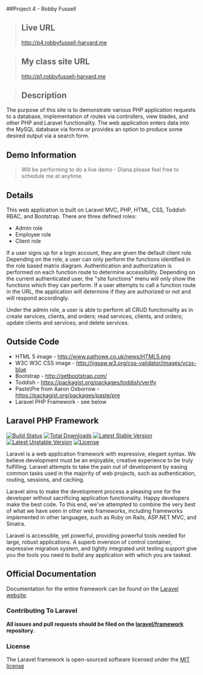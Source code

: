 ##Project 4 - Robby Fussell
>## Live URL
><http://p4.robbyfussell-harvard.me>

>## My class site URL
><http://p1.robbyfussell-harvard.me>

>## Description
The purpose of this site is to demonstrate various PHP application requests to a database, implementation of routes via controllers, view blades, and other PHP and Laravel functionality. The web application enters data into the MySQL database via forms or provides an option to produce some desired output via a search form.


## Demo Information
>    Will be performing to do a live demo - Diana please feel free to schedule me at anytime.

## Details
   This web application is built on Laravel MVC, PHP, HTML, CSS, Toddish RBAC, and Bootstrap.
   There are three defined roles:
- Admin role
- Employee role
- Client role

If a user signs up for a login account, they are given the default client role. Depending on the role, a user can only perform the functions identified in the role based matrix diagram. Authentication and authorization is performed on each function route to determine accessibility. Depending on the current authenticated user, the "site functions" menu will only show the functions which they can perform. If a user attempts to call a function route in the URL, the application will determine if they are authorized or not and will respond accordingly.

   Under the admin role, a user is able to perform all CRUD functionality as in create services, clients, and orders; read services, clients, and orders; update clients and services; and delete services.

## Outside Code
- HTML 5 image - <http://www.pathowe.co.uk/news/HTML5.png>
- W3C W3C CSS image - <http://jigsaw.w3.org/css-validator/images/vcss-blue>
- Bootstrap - <http://getbootstrap.com/>
- Toddish - <https://packagist.org/packages/toddish/verify>
- Paste\Pre from Aaron Oxborrow - <https://packagist.org/packages/paste/pre>
- Laravel PHP Framework - see below

## Laravel PHP Framework

[![Build Status](https://travis-ci.org/laravel/framework.svg)](https://travis-ci.org/laravel/framework)
[![Total Downloads](https://poser.pugx.org/laravel/framework/downloads.svg)](https://packagist.org/packages/laravel/framework)
[![Latest Stable Version](https://poser.pugx.org/laravel/framework/v/stable.svg)](https://packagist.org/packages/laravel/framework)
[![Latest Unstable Version](https://poser.pugx.org/laravel/framework/v/unstable.svg)](https://packagist.org/packages/laravel/framework)
[![License](https://poser.pugx.org/laravel/framework/license.svg)](https://packagist.org/packages/laravel/framework)

Laravel is a web application framework with expressive, elegant syntax. We believe development must be an enjoyable, creative experience to be truly fulfilling. Laravel attempts to take the pain out of development by easing common tasks used in the majority of web projects, such as authentication, routing, sessions, and caching.

Laravel aims to make the development process a pleasing one for the developer without sacrificing application functionality. Happy developers make the best code. To this end, we've attempted to combine the very best of what we have seen in other web frameworks, including frameworks implemented in other languages, such as Ruby on Rails, ASP.NET MVC, and Sinatra.

Laravel is accessible, yet powerful, providing powerful tools needed for large, robust applications. A superb inversion of control container, expressive migration system, and tightly integrated unit testing support give you the tools you need to build any application with which you are tasked.

## Official Documentation

Documentation for the entire framework can be found on the [Laravel website](http://laravel.com/docs).

### Contributing To Laravel

**All issues and pull requests should be filed on the [laravel/framework](http://github.com/laravel/framework) repository.**

### License

The Laravel framework is open-sourced software licensed under the [MIT license](http://opensource.org/licenses/MIT)
